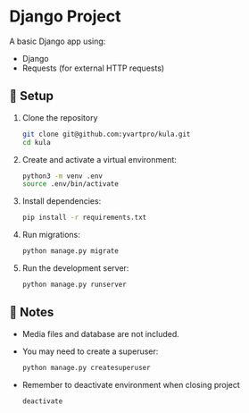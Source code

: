# Django Project

A basic Django app using:

- Django
- Requests (for external HTTP requests)

## 🚀 Setup

1. Clone the repository
   ```bash
   git clone git@github.com:yvartpro/kula.git
   cd kula
   ```
   
2. Create and activate a virtual environment:

   ```bash
   python3 -m venv .env
   source .env/bin/activate
   ```

3. Install dependencies:

   ```bash
   pip install -r requirements.txt
   ```

4. Run migrations:

   ```bash
   python manage.py migrate
   ```

5. Run the development server:

   ```bash
   python manage.py runserver
   ```

## 📝 Notes

- Media files and database are not included.
- You may need to create a superuser:

   ```bash
   python manage.py createsuperuser
   ```
   
- Remember to deactivate environment when closing project
   ```bash
   deactivate
   ```

